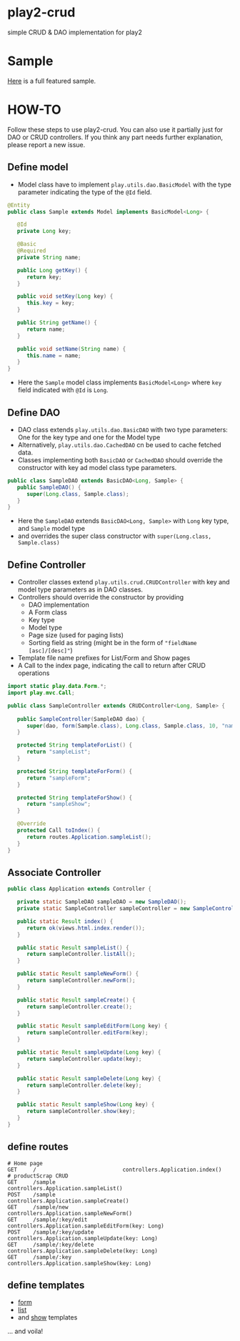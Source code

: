 play2-crud
==========

simple CRUD &amp; DAO implementation for play2

# Sample
   
   [Here](https://github.com/hakandilek/play2-crud/tree/master/samples/play2-crud-sample) is a full featured sample.
   
# HOW-TO

Follow these steps to use play2-crud. You can also use it partially just for DAO or CRUD controllers. If you think any part needs further explanation, please report a new issue.

## Define model

 * Model class have to implement `play.utils.dao.BasicModel` with the type parameter indicating the type of the `@Id` field.

```java
@Entity
public class Sample extends Model implements BasicModel<Long> {

   @Id
   private Long key;

   @Basic
   @Required
   private String name;

   public Long getKey() {
      return key;
   }

   public void setKey(Long key) {
      this.key = key;
   }

   public String getName() {
      return name;
   }

   public void setName(String name) {
      this.name = name;
   }
}
```

 * Here the `Sample` model class implements `BasicModel<Long>` where `key` field indicated with `@Id` is `Long`.

## Define DAO

 * DAO class extends `play.utils.dao.BasicDAO` with two type parameters: One for the key type and one for the Model type
 * Alternatively, `play.utils.dao.CachedDAO` cn be used to cache fetched data.
 * Classes implementing both `BasicDAO` or `CachedDAO` should override the constructor with key ad model class type parameters.

```java
public class SampleDAO extends BasicDAO<Long, Sample> {
   public SampleDAO() {
      super(Long.class, Sample.class);
   }
}
```
 * Here the `SampleDAO` extends `BasicDAO<Long, Sample>` with `Long` key type, and `Sample` model type
 * and overrides the super class constructor with `super(Long.class, Sample.class)`
 
## Define Controller

 * Controller classes extend `play.utils.crud.CRUDController` with key and model type parameters as in DAO classes.
 * Controllers should override the constructor by providing
   * DAO implementation
   * A Form class
   * Key type
   * Model type
   * Page size (used for paging lists)
   * Sorting field as string (might be in the form of `"fieldName [asc]/[desc]"`)
 * Template file name prefixes for List/Form and Show pages
 * A Call to the index page, indicating the call to return after CRUD operations
 
```java
import static play.data.Form.*;
import play.mvc.Call;

public class SampleController extends CRUDController<Long, Sample> {
   
   public SampleController(SampleDAO dao) {
      super(dao, form(Sample.class), Long.class, Sample.class, 10, "name");
   }

   protected String templateForList() {
      return "sampleList";
   }

   protected String templateForForm() {
      return "sampleForm";
   }

   protected String templateForShow() {
      return "sampleShow";
   }

   @Override
   protected Call toIndex() {
      return routes.Application.sampleList();
   }
}
```

      
## Associate Controller

```java
public class Application extends Controller {

   private static SampleDAO sampleDAO = new SampleDAO();
   private static SampleController sampleController = new SampleController(sampleDAO);

   public static Result index() {
      return ok(views.html.index.render());
   }

   public static Result sampleList() {
      return sampleController.listAll();
   }

   public static Result sampleNewForm() {
      return sampleController.newForm();
   }

   public static Result sampleCreate() {
      return sampleController.create();
   }

   public static Result sampleEditForm(Long key) {
      return sampleController.editForm(key);
   }

   public static Result sampleUpdate(Long key) {
      return sampleController.update(key);
   }

   public static Result sampleDelete(Long key) {
      return sampleController.delete(key);
   }

   public static Result sampleShow(Long key) {
      return sampleController.show(key);
   }
}
```

## define routes

```
# Home page
GET     /                           controllers.Application.index()
# productScrap CRUD
GET     /sample                    controllers.Application.sampleList()
POST    /sample                    controllers.Application.sampleCreate()
GET     /sample/new                controllers.Application.sampleNewForm()
GET     /sample/:key/edit          controllers.Application.sampleEditForm(key: Long)
POST    /sample/:key/update        controllers.Application.sampleUpdate(key: Long)
GET     /sample/:key/delete        controllers.Application.sampleDelete(key: Long)
GET     /sample/:key               controllers.Application.sampleShow(key: Long)
```

## define templates

 * [form](https://github.com/hakandilek/play2-crud/blob/master/samples/play2-crud-sample/app/views/sampleForm.scala.html)
 * [list](https://github.com/hakandilek/play2-crud/blob/master/samples/play2-crud-sample/app/views/sampleList.scala.html)
 * and [show](https://github.com/hakandilek/play2-crud/blob/master/samples/play2-crud-sample/app/views/sampleShow.scala.html) templates 
 
... and voila!

